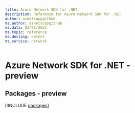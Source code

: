```yaml
---
title: Azure Network SDK for .NET
description: Reference for Azure Network SDK for .NET
author: aznetsuppgithub
ms.author: aznetsuppgithub
ms.data: 03/21/2023
ms.topic: reference
ms.devlang: dotnet
ms.service: network
---
```

# Azure Network SDK for .NET - preview
## Packages - preview
[!INCLUDE [packages](network-index.md)]
